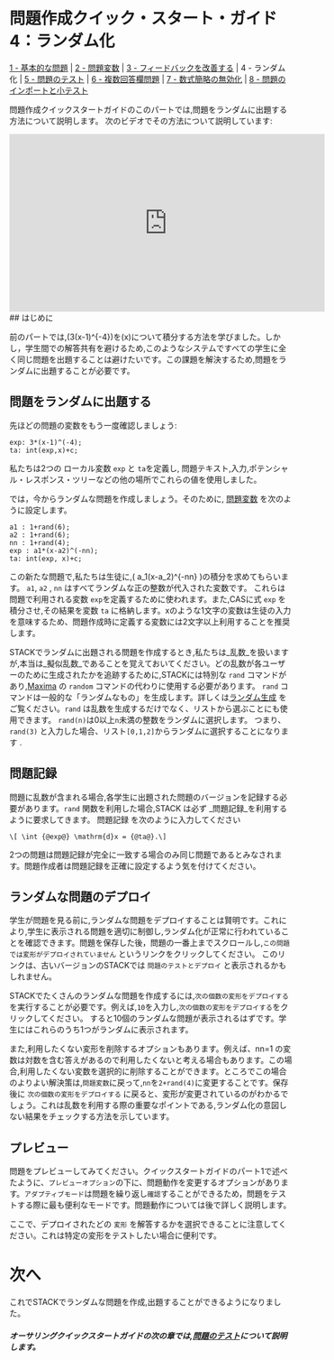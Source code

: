 # 問題作成クイック・スタート・ガイド4：ランダム化
[1 - 基本的な問題](Authoring_quick_start_1.md) | [2 - 問題変数](Authoring_quick_start_2.md) | [3 - フィードバックを改善する](Authoring_quick_start_3.md) | 4 - ランダム化 | [5 - 問題のテスト](Authoring_quick_start_5.md) | [6 - 複数回答欄問題](Authoring_quick_start_6.md) | [7 - 数式簡略の無効化](Authoring_quick_start_7.md) | [8 - 問題のインポートと小テスト](Authoring_quick_start_8.md)


問題作成クイックスタートガイドのこのパートでは,問題をランダムに出題する方法について説明します。 次のビデオでその方法について説明しています:

<iframe width="560" height="315" src="https://www.youtube.com/embed/8FTqZ1fTmgs" frameborder="0" allowfullscreen></iframe>
## はじめに

前のパートでは,\(3(x-1)^{-4}\)を\(x\)について積分する方法を学びました。しかし，学生間での解答共有を避けるため,このようなシステムですべての学生に全く同じ問題を出題することは避けたいです。この課題を解決するため,問題をランダムに出題することが必要です。

## 問題をランダムに出題する

先ほどの問題の変数をもう一度確認しましょう:

```
exp: 3*(x-1)^(-4);
ta: int(exp,x)+c;
```

私たちは2つの ローカル変数 `exp` と `ta`を定義し, 問題テキスト,入力,ポテンシャル・レスポンス・ツリーなどの他の場所でこれらの値を使用しました。

では，今からランダムな問題を作成しましょう。そのために, [問題変数](../../en/Authoring/Variables.md#Question_variables) を次のように設定します。

```
a1 : 1+rand(6);
a2 : 1+rand(6);
nn : 1+rand(4);
exp : a1*(x-a2)^(-nn);
ta: int(exp, x)+c;
```

この新たな問題で,私たちは生徒に,\( a_1(x-a_2)^{-nn} \)の積分を求めてもらいます。 `a1`, `a2` , `nn` はすべてランダムな正の整数が代入された変数です。 これらは問題で利用される変数 `exp`を定義するために使われます。また,CASに式 `exp` を積分させ,その結果を変数 `ta` に格納します。xのような1文字の変数は生徒の入力を意味するため、問題作成時に定義する変数には2文字以上利用することを推奨します。

STACKでランダムに出題される問題を作成するとき,私たちは_乱数_を扱いますが,本当は_擬似乱数_であることを覚えておいてください。どの乱数が各ユーザーのために生成されたかを追跡するために,STACKには特別な `rand` コマンドがあり,[Maxima](../../en/CAS/Maxima.md) の `random` コマンドの代わりに使用する必要があります。 `rand` コマンドは一般的な「ランダムなもの」を生成します。詳しくは[ランダム生成](../../en/CAS/Random.md) をご覧ください。`rand` は乱数を生成するだけでなく、リストから選ぶことにも使用できます。 `rand(n)`は0以上`n`未満の整数をランダムに選択します。 つまり、 `rand(3)` と入力した場合、リスト`[0,1,2]`からランダムに選択することになります .

## 問題記録

問題に乱数が含まれる場合,各学生に出題された問題のバージョンを記録する必要があります。`rand` 関数を利用した場合,STACK は必ず _問題記録_を利用するように要求してきます。 
問題記録 を次のように入力してください

```
\[ \int {@exp@} \mathrm{d}x = {@ta@}.\]
```

2つの問題は問題記録が完全に一致する場合のみ同じ問題であるとみなされます。問題作成者は問題記録を正確に設定するよう気を付けてください。

## ランダムな問題のデプロイ

学生が問題を見る前に,ランダムな問題をデプロイすることは賢明です。これにより,学生に表示される問題を適切に制御し,ランダム化が正常に行われていることを確認できます。問題を保存した後，問題の一番上までスクロールし,`この問題では変形がデプロイされていません` というリンクをクリックしてください。 このリンクは、古いバージョンのSTACKでは `問題のテストとデプロイ` と表示されるかもしれません。

STACKでたくさんのランダムな問題を作成するには,`次の個数の変形をデプロイする`を実行することが必要です。例えば,`10`を入力し,`次の個数の変形をデプロイする`をクリックしてください。 すると10個のランダムな問題が表示されるはずです。学生にはこれらのうち1つがランダムに表示されます。

また,利用したくない変形を削除するオプションもあります。例えば、nn=1 の変数は対数を含む答えがあるので利用したくないと考える場合もあります。この場合,利用したくない変数を選択的に削除することができます。ところでこの場合のよりよい解決策は,`問題変数`に戻って,`nn`を`2+rand(4)`に変更することです。保存後に `次の個数の変形をデプロイする` に戻ると、変形が変更されているのがわかるでしょう。これは乱数を利用する際の重要なポイントである,ランダム化の意図しない結果をチェックする方法を示しています。

## プレビュー

問題をプレビューしてみてください。クイックスタートガイドのパート1で述べたように、`プレビューオプション`の下に、問題動作を変更するオプションがあります。`アダプティブモード`は問題を繰り返し`確認`することができるため，問題をテストする際に最も便利なモードです。問題動作については後で詳しく説明します。

ここで、デプロイされたどの `変形` を解答するかを選択できることに注意してください。これは特定の変形をテストしたい場合に便利です。


# 次へ #

これでSTACKでランダムな問題を作成,出題することができるようになりました。

##### オーサリングクイックスタートガイドの次の章では,[問題のテスト](Authoring_quick_start_5.md)について説明します。